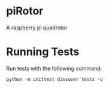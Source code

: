 # piRotor
A raspberry pi quadrotor

# Running Tests

Run tests with the following command:

    python -m unittest discover tests -v
